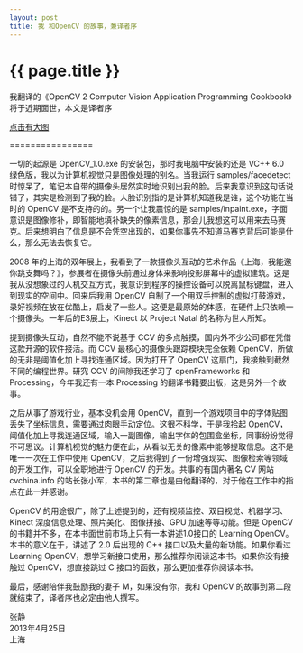 ```yaml
---
layout: post
title: 我 和OpenCV 的故事，兼译者序
---
```


{{ page.title }}
================

我翻译的《OpenCV 2 Computer Vision Application Programming Cookbook》将于近期面世，本文是译者序

[点击有大图](https://raw.github.com/vinjn/vinjn.github.io/master/images/opecv-cookbook-face.jpg)

================

一切的起源是 OpenCV_1.0.exe 的安装包，那时我电脑中安装的还是 VC++ 6.0 绿色版，我以为计算机视觉只是图像处理的别名。当我运行 samples/facedetect 时惊呆了，笔记本自带的摄像头居然实时地识别出我的脸。后来我意识到这句话说错了，其实是检测到了我的脸。人脸识别指的是计算机知道我是谁，这个功能在当时的 OpenCV 是不支持的的。另一个让我震惊的是 samples/inpaint.exe，字面意识是图像修补，即智能地填补缺失的像素信息，那会儿我想这可以用来去马赛克。后来想明白了信息是不会凭空出现的，如果你事先不知道马赛克背后可能是什么，那么无法去恢复它。

2008 年的上海的双年展上，我看到了一款摄像头互动的艺术作品《上海，我能邀你跳支舞吗？》，参展者在摄像头前通过身体来影响投影屏幕中的虚拟建筑。这是我从没想象过的人机交互方式，我意识到程序的操控设备可以脱离鼠标键盘，进入到现实的空间中。回来后我用 OpenCV 自制了一个用双手控制的虚拟打鼓游戏，录好视频在放在优酷上，启发了一些人。这便是最原始的体感，在硬件上只依赖一个摄像头。一年后的E3展上，Kinect 以 Project Natal 的名称为世人所知。

提到摄像头互动，自然不能不说基于 CCV 的多点触摸，国内外不少公司都在凭借这款开源的软件接活。而 CCV 最核心的摄像头跟踪模块完全依赖 OpenCV，所做的无非是阈值化加上寻找连通区域。因为打开了 OpenCV 这扇门，我接触到截然不同的编程世界。研究 CCV 的间隙我还学习了 openFrameworks 和 Processing，今年我还有一本 Processing 的翻译书籍要出版，这是另外一个故事。

之后从事了游戏行业，基本没机会用 OpenCV，直到一个游戏项目中的字体贴图丢失了坐标信息，需要通过肉眼手动定位。这很不科学，于是我拾起 OpenCV，阈值化加上寻找连通区域，输入一副图像，输出字体的包围盒坐标，同事纷纷觉得不可思议。计算机视觉的魅力便在此，从看似无关的像素中能够提取信息。这不是唯一一次在工作中使用 OpenCV，之后我得到了一份增强现实、图像检索等领域的开发工作，可以全职地进行 OpenCV 的开发。共事的有国内著名 CV 网站 cvchina.info 的站长张小军，本书的第二章也是由他翻译的，对于他在工作中的指点在此一并感谢。

OpenCV 的用途很广，除了上述提到的，还有视频监控、双目视觉、机器学习、Kinect 深度信息处理、照片美化、图像拼接、GPU 加速等等功能。但是 OpenCV 的书籍并不多，在本书面世前市场上只有一本讲述1.0接口的 Learning OpenCV。本书的意义在于，讲述了 2.0 后出现的 C++ 接口以及大量的新功能。如果你看过 Learning OpenCV，想学习新接口使用，那么推荐你阅读这本书。如果你没有接触过 OpenCV，想直接跳过 C 接口的函数，那么更加推荐你阅读本书。

最后，感谢陪伴我鼓励我的妻子 M，如果没有你，我和 OpenCV 的故事到第二段就结束了，译者序也必定由他人撰写。

张静<br>
2013年4月25日<br>
上海<br>
